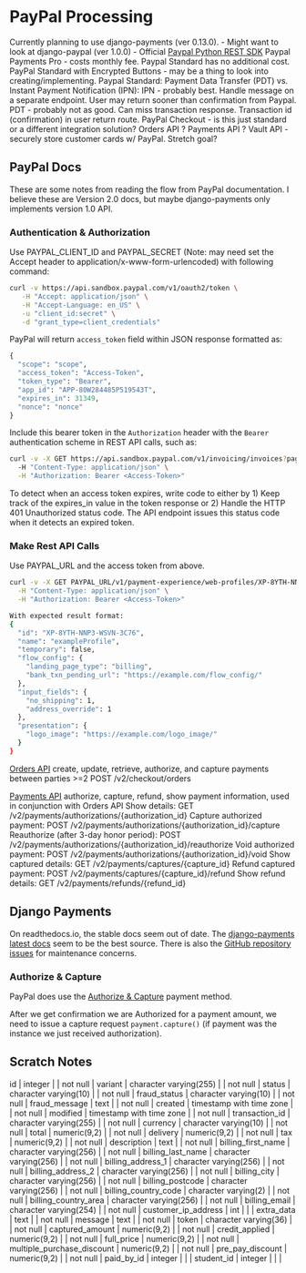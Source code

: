 # PayPal Processing

Currently planning to use django-payments (ver 0.13.0).
    - Might want to look at django-paypal (ver 1.0.0)
    - Official [Paypal Python REST SDK](https://github.com/paypal/Checkout-Python-SDK)
Paypal Payments Pro - costs monthly fee. Paypal Standard has no additional cost.
PayPal Standard with Encrypted Buttons - may be a thing to look into creating/implementing.
Paypal Standard: Payment Data Transfer (PDT) vs. Instant Payment Notification (IPN):
IPN - probably best. Handle message on a separate endpoint. User may return sooner than confirmation from Paypal.
PDT - probably not as good. Can miss transaction response. Transaction id (confirmation) in user return route.
PayPal Checkout - is this just standard or a different integration solution?
    Orders API
? Payments API ?
Vault API - securely store customer cards w/ PayPal. Stretch goal?

## PayPal Docs

These are some notes from reading the flow from PayPal documentation. I believe these are Version 2.0 docs, but maybe django-payments only implements version 1.0 API.

### Authentication & Authorization

Use PAYPAL_CLIENT_ID and PAYPAL_SECRET (Note: may need set the Accept header to application/x-www-form-urlencoded)
with following command:

```Bash
curl -v https://api.sandbox.paypal.com/v1/oauth2/token \
   -H "Accept: application/json" \
   -H "Accept-Language: en_US" \
   -u "client_id:secret" \
   -d "grant_type=client_credentials"
```

PayPal will return `access_token` field within JSON response formatted as:

```Python
{
  "scope": "scope",
  "access_token": "Access-Token",
  "token_type": "Bearer",
  "app_id": "APP-80W284485P519543T",
  "expires_in": 31349,
  "nonce": "nonce"
}
```

Include this bearer token in the `Authorization` header with the `Bearer` authentication scheme in REST API calls,
such as:

```Bash
curl -v -X GET https://api.sandbox.paypal.com/v1/invoicing/invoices?page=3&page_size=4&total_count_required=true \
  -H "Content-Type: application/json" \
  -H "Authorization: Bearer <Access-Token>"
```

To detect when an access token expires, write code to either by 1) Keep track of the expires_in value in the token response or 2) Handle the HTTP 401 Unauthorized status code. The API endpoint issues this status code when it detects an expired token.

### Make Rest API Calls

Use PAYPAL_URL and the access token from above.

```Bash
curl -v -X GET PAYPAL_URL/v1/payment-experience/web-profiles/XP-8YTH-NNP3-WSVN-3C76 \
  -H "Content-Type: application/json" \
  -H "Authorization: Bearer <Access-Token>"

With expected result format:
{
  "id": "XP-8YTH-NNP3-WSVN-3C76",
  "name": "exampleProfile",
  "temporary": false,
  "flow_config": {
    "landing_page_type": "billing",
    "bank_txn_pending_url": "https://example.com/flow_config/"
  },
  "input_fields": {
    "no_shipping": 1,
    "address_override": 1
  },
  "presentation": {
    "logo_image": "https://example.com/logo_image/"
  }
}
```

[Orders API](https://developer.paypal.com/docs/api/orders/v2/)
create, update, retrieve, authorize, and capture payments between parties >=2
POST /v2/checkout/orders

[Payments API](https://developer.paypal.com/docs/api/payments/v2/)
authorize, capture, refund, show payment information, used in conjunction with Orders API
Show details: GET /v2/payments/authorizations/{authorization_id}
Capture authorized payment: POST /v2/payments/authorizations/{authorization_id}/capture
Reauthorize (after 3-day honor period): POST /v2/payments/authorizations/{authorization_id}/reauthorize
Void authorized payment: POST /v2/payments/authorizations/{authorization_id}/void
Show captured details: GET /v2/payments/captures/{capture_id}
Refund captured payment: POST /v2/payments/captures/{capture_id}/refund
Show refund details: GET /v2/payments/refunds/{refund_id}

## Django Payments

On readthedocs.io, the stable docs seem out of date. The [django-payments latest docs](https://django-payments.readthedocs.io/en/latest/index.html) seem to be the best source. There is also the [GitHub repository issues](https://github.com/mirumee/django-payments/issues) for maintenance concerns.

### Authorize & Capture

PayPal does use the [Authorize & Capture](https://django-payments.readthedocs.io/en/latest/preauth.html) payment method.

After we get confirmation we are Authorized for a payment amount, we need to issue a capture request `payment.capture()` (if payment was the instance we just received authorization).

## Scratch Notes

 id                         | integer                  |           | not null |
 variant                    | character varying(255)   |           | not null |
 status                     | character varying(10)    |           | not null |
 fraud_status               | character varying(10)    |           | not null |
 fraud_message              | text                     |           | not null |
 created                    | timestamp with time zone |           | not null |
 modified                   | timestamp with time zone |           | not null |
 transaction_id             | character varying(255)   |           | not null |
 currency                   | character varying(10)    |           | not null |
 total                      | numeric(9,2)             |           | not null |
 delivery                   | numeric(9,2)             |           | not null |
 tax                        | numeric(9,2)             |           | not null |
 description                | text                     |           | not null |
 billing_first_name         | character varying(256)   |           | not null |
 billing_last_name          | character varying(256)   |           | not null |
 billing_address_1          | character varying(256)   |           | not null |
 billing_address_2          | character varying(256)   |           | not null |
 billing_city               | character varying(256)   |           | not null |
 billing_postcode           | character varying(256)   |           | not null |
 billing_country_code       | character varying(2)     |           | not null |
 billing_country_area       | character varying(256)   |           | not null |
 billing_email              | character varying(254)   |           | not null |
 customer_ip_address        | int                      |           |          |
 extra_data                 | text                     |           | not null |
 message                    | text                     |           | not null |
 token                      | character varying(36)    |           | not null |
 captured_amount            | numeric(9,2)             |           | not null |
 credit_applied             | numeric(9,2)             |           | not null |
 full_price                 | numeric(9,2)             |           | not null |
 multiple_purchase_discount | numeric(9,2)             |           | not null |
 pre_pay_discount           | numeric(9,2)             |           | not null |
 paid_by_id                 | integer                  |           |          |
 student_id                 | integer                  |           |          |
